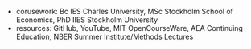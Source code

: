   - corusework: Bc IES Charles University, MSc Stockholm School of Economics, PhD IIES Stockholm University
  - resources: GitHub, YouTube, MIT OpenCourseWare, AEA Continuing Education, NBER Summer Institute/Methods Lectures
